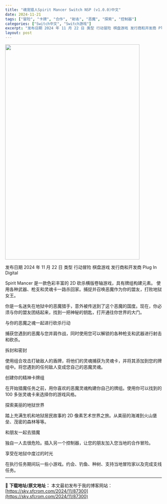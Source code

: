 ```yaml
---
title: "魂宠猎人Spirit Mancer Switch NSP (v1.0.0)中文"
date: 2024-11-21
tags: ["冒险", "卡牌", "合作", "射击", "恶魔", "探索", "控制器"]
categories: ["Switch中文", "Switch游戏"]
excerpt: "发布日期 2024 年 11 月 22 日 类型 行动冒险 棋盘游戏 发行商和开发商 Plug In Digital Spirit Mancer 是一款色彩丰富的 2D 砍杀横版卷轴游戏，具有牌组构建元素。 使用各种武器、枪支和灵魂卡一路杀回家。捕捉并召唤恶魔作为你的盟友，打败地狱女王。 你是一名迷&hellip;"
layout: post
---
```


<img class="aligncenter size-full wp-image-87301" src="https://sky.sfcrom.com/wp-content/uploads/2024/11/202411210650575.webp" alt="" width="432" height="692" />

发布日期 2024 年 11 月 22 日
类型 行动冒险 棋盘游戏
发行商和开发商 Plug In Digital

Spirit Mancer 是一款色彩丰富的 2D 砍杀横版卷轴游戏，具有牌组构建元素。
使用各种武器、枪支和灵魂卡一路杀回家。捕捉并召唤恶魔作为你的盟友，打败地狱女王。

你是一名迷失在地狱中的恶魔猎手，意外被传送到了这个恶魔的国度。现在，你必须与你的盟友团结起来，找到一把神秘的钥匙，打开通往你世界的大门。

与你的恶魔之魂一起进行砍杀行动

捕获您遇到的恶魔与您并肩作战，同时使用您可以解锁的各种枪支和武器进行射击和砍杀。

拆封和密封

使用组合攻击打破敌人的盾牌，将他们的灵魂捕获为灵魂卡，并将其添加到您的牌组中。将您遇到的任何敌人变成您自己的恶魔灵魂。

创建你的精神卡牌组

在开始猎魔任务之前，用你喜欢的恶魔灵魂构建你自己的牌组。使用你可以找到的 100 多张灵魂卡来选择你的游戏风格。

探索美丽的地狱世界

踏上充满生机和地狱居民故事的 2D 像素艺术世界之旅。从美丽的海滩到火山堡垒、茂密的森林等等。

和朋友一起去猎魔

独自一人去很危险。插入另一个控制器，让您的朋友加入您当地的合作冒险。

享受在地狱中度过的时光

在执行任务期间玩一些小游戏。约会、钓鱼、种树、支持当地冒险家以及完成支线任务。

---
📖 **下载地址/原文地址：** 本文最初发布于我的博客网站：[https://sky.sfcrom.com/2024/11/87300](https://sky.sfcrom.com/2024/11/87300)
